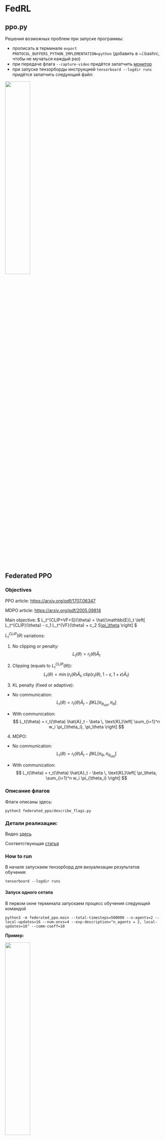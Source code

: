 # FedRL

## ppo.py

Решения возможных проблем при запуске программы:

- прописать в терминале ```export PROTOCOL_BUFFERS_PYTHON_IMPLEMENTATION=python``` (добавить в ~/.bashrc, чтобы не мучаться каждый раз)
- при передаче флага ```--capture-video``` придётся запатчить [монитор](/home/smirnov/FedRL/patches/site-packages/wandb/integration/gym/__init__.py)
- при запуске тензорборды инструкцией ```tensorboard --logdir runs``` придётся запатчить следующий файл: 

<img src="img/tb_patch.png" width=40%>

## Federated PPO

### Objectives

PPO article: https://arxiv.org/pdf/1707.06347

MDPO article: https://arxiv.org/pdf/2005.09814

Main objective:
$
    L_t^{CLIP+VF+S}(\theta) = \hat{\mathbb{E}}_t \left[ L_t^{CLIP}(\theta) - c_1 L_t^{VF}(\theta) + c_2 S[\pi_\theta](s_t) \right]
$

$L_t^{CLIP}(\theta)$ variations:

1. No clipping or penalty:
$$
    L_t(\theta) = r_t(\theta)\hat{A}_t
$$

2. Clipping (equals to $L_t^{CLIP}(\theta)$):
$$
    L_t(\theta) = \min\left(r_t(\theta)\hat{A}_t, \text{clip}(r_t(\theta), 1 - \epsilon, 1 + \epsilon)\hat{A}_t\right)
$$

3. KL penalty (fixed or adaptive):

- No communication:
$$
    L_t(\theta) = r_t(\theta)\hat{A}_t - \beta \text{KL}[\pi_{\theta_{\text{old}}}, \pi_\theta]
$$

- With communication:
$$
    L_t(\theta) = r_t(\theta) \hat{A}_t - \beta \, \text{KL}\left[ \sum_{i=1}^n w_i \pi_{\theta_i}, \pi_\theta \right]
$$


4. MDPO:

- No communication:
$$
    L_t(\theta) = r_t(\theta)\hat{A}_t - \beta \text{KL}[\pi_\theta, \pi_{\theta_{\text{old}}}]
$$

- With communication:
$$
    L_t(\theta) = r_t(\theta) \hat{A}_t - \beta \, \text{KL}\left[ \pi_\theta, \sum_{i=1}^n w_i \pi_{\theta_i} \right]
$$


### Описание флагов

Флаги описаны здесь:
```
python3 federated_ppo/describe_flags.py
```

### Детали реализации:

Видео [здесь](https://www.youtube.com/watch?v=MEt6rrxH8W4&ab_channel=Weights%26Biases)

Соответствующая [статья](https://iclr-blog-track.github.io/2022/03/25/ppo-implementation-details/)


### How to run

В начале запускаем тензорборд для визуализации результатов обучения:

```
tensorboard --logdir runs
```

#### Запуск одного сетапа

В первом окне терминала запускаем процесс обучения следующей командой

```
python3 -m federated_ppo.main --total-timesteps=500000 --n-agents=2 --local-updates=16 --num-envs=4 --exp-description="n_agents = 2, local-updates=16" --comm-coeff=10
```

**Пример:**

<img src="img/tb_example.png" width=40%>

#### Запуск эксперимента с несколькими сетапами

В папке *federated_ppo/experiments* хранятся конфигурации сетапов в формате json. Для запуска эксперимента введите

```
python3 federated_ppo/run_experiments.py --config federated_ppo/experiments/<exp_name>.json
```

Программа выведет запущенные процессы под каждый сетап:

<img src="img/run_experiments/script_output.png" width="40%">

**Замечание.** Вывод этих процессов перенаправляется в директорию *federated_ppo/logs*.

Чтобы убить эти процессы, введите

```
kill <pid_1> <pid_2> ... <pid_n>
```


### Логирование статистик

Интересно было посмотреть на вклад каждого из слагаемых в итоговый лосс, на который обучаются агенты. Получилось, что для калибровки этих слагаемых до примерно одного порядка нужно задать параметр *vf-coef = 0.001* вместо 0.5 по умолчанию.

<img src="img/loss_fractions.png" width="40%">

Характер изменения перфоманса в процессе обучения также изменился:

1. До масштабирования слагаемых в лоссе:
    ```
    python3 -m federated_ppo.main --total-timesteps=1000000 --n-agents=4 --local-updates=16 --num-envs=4 --comm-matrix-config="comm_matrices/4_agents.json" --use-clipping=True
    ```

    <img src="img/perfomance_before_loss_scaling.png" width="40%">

2. После масштабирования слагаемых:
    ```
    python3 -m federated_ppo.main --total-timesteps=1000000 --n-agents=4 --local-updates=16 --num-envs=4 --comm-matrix-config="comm_matrices/4_agents.json" --use-clipping=True --vf-coef=0.001
    ```

    <img src="img/perfomance_after_loss_scaling.png" width="40%">

Таким образом, с правильно подобранными коэффициентами для каждого из слагаемых в лоссе мы получаем лучшие результаты. Объединённые выше графики:

<img src="img/before_and_after_loss_scaling.png" width="40%">

Причём у конфигурации с масштабированием даже без сглаживания график награды за эпизод проходит почти по нижней границе графика, когда сглаживание есть, в отличие от второго сетапа, у которого соответствующий график слишком шумный.

Полученные графики соответствуют по своему поведению и масштабу тем, что представлены в исходной статье по имплементации PPO: [classic control experiments](https://wandb.ai/vwxyzjn/ppo-details/reports/Matching-the-metrics--VmlldzoxMzY5OTMy).

### Факапы

Изначально я по ошибке считал kl-дивергенцию без подсчёта градиентов:

<img src="img/fuckups/fuckup_no_grad_kl.png" width="40%">

После того, как градиент начал считаться по этим вычислениям, получилась следующая картина:

<img src="img/fuckups/fuckup_no_grad_kl_charts.png" width="40%">

Запуск этого обучения:

    python3 -m federated_ppo.main --total-timesteps=1000000 --n-agents=4 --local-updates=16 --num-envs=4 --comm-matrix-config="comm_matrices/4_agents.json" --use-clipping=True --vf-coef=0.001

То есть красный и зелёный агенты "учатся" получать награду меньше и "притягиваются" друг к другу, хотя матрица коммуникаций следующая: (0, 1), (1, 0): 100 и (2, 3), (3, 2): 100. Ожидается, что, наоборот, 0-й агент будет сближаться с 1-м, а 2-й с третьим.

Если выставить вместо 100 коэффициент 10 или 1, получается следующее:

<img src="img/4_agents_10_penalty.png" width="40%">

И так все последующие запуски.

**Проблема:** вычитал сумму дивергенций из лосса, а не прибавлял.

Запуски с коэф-тами 1 и 100 (у первого награда выше):

<img src="img/kl_penalty_fix_2_setups_comparison.png" width="40%">

То есть большой вес в матрице коммуникаций сильно регуляризует сумму kl-дивергенций и потому агенты учатся хуже $-$ нужно масштабировать коэф-ты регуляризации.

- Ограничение на максимальную длину эпизода

    Уберём сглаживание и увидим следующую картину:

    <img src="img/max_episodic_length_no_smoothing.png" width="40%">

## Эксперименты

### Experiment 1

- Cетап 1: клиппинг с суммой KL-дивергенций
- Cетап 2: клиппинг без суммы KL-дивергенций
- Сетап 3: сумма KL-дивергенций без клиппинги
- Сетап 4: без суммы KL-дивергенций и клиппинга

**Замечание.** Без клиппинга означает, что используется Adaptive KL Loss — Kl-дивергенция текущего и предыдущего распределения стратегии.

```
python3 federated_ppo/run_experiments.py --config federated_ppo/experiments/exp_1.json
```

**Результат:**

- без сглаживания

<img src="img/exp_1/exp_1_no_smoothing.png" width="40%">

- со сглаживанием

<img src="img/exp_1/exp_1_with_smoothing.png" width="40%">

**Вывод:** 2 и 4 сетапы учатся лучше, если сглаживать соответствующие графики обучения. То есть с суммой KL-дивергенций обучение идёт медленнее. Результат соответствует ожиданиям, т.к. сумма KL-дивергенций должна улучшать устойчивость/робастность обучения. Вклад суммы KL-дивергенций мы будем оценивать при обучении агентов в гетерогенных средах.


### Experiment 2

- Сетап 1: клиппинг без суммы KL-дивергенций, 1024 локальных апдейтов
- Сетап 2: клиппинг без суммы KL-дивергенций, 256 локальных апдейтов
- Сетап 3: клиппинг без суммы KL-дивергенций, 16 локальных апдейтов

```
python3 federated_ppo/run_experiments.py --config federated_ppo/experiments/exp_2.json
```

**Результат:**

<img src="img/exp_2/exp_2_local_updates_effect.png" width="40%">

**Замечание.** Это не означает, что агенты лучше учатся, из-за того что они обмениваются друг с другом информацией, поскольку выставлен флаг *--use-comm-penalty=False*. 

**Вывод:** Из того, что явно зависит от числа локальных шагов — это learning rate. Мы его логгируем. Заметим, что в трёх сетапах разница следующая:

<img src="img/exp_2/exp_2_lr_comparison.png" width="40%">

Видим, что lr уходит в отрицательные значения — это неправильно по определению градиентного спуска, то есть противоречит основной теореме мат. анализа. Обработаем этот кейс в коде. Запустим третий аналогичный эксп, но уже с использованием суммы KL-дивергенций, то есть агенты будут обмениваться друг с другом своими распределениями через каждые local_updates локальных обнавлений.


### Experiment 3

В отличие от второго экспа, здесь агенты обмениваются информацией.

- Сетап 1: клиппинг с суммой KL-дивергенций, 576 локальных апдейтов
- Сетап 2: клиппинг с суммой KL-дивергенций, 128 локальных апдейтов
- Сетап 3: клиппинг с суммой KL-дивергенций, 16 локальных апдейтов

```
python3 federated_ppo/run_experiments.py --config federated_ppo/experiments/exp_3.json
```

<img src="img/exp_3/episodic_return.png" width="40%">

**Вывод:** чем чаще агенты обмениваются друг с другом информацией, тем лучше идёт обучение.


### Experiment 4

По сути, аналог второго эксперимента, но с фиксом отрицательного lr. Ожидаем, что сильной разницы между сетапами не будет (в отличие от третьего эксперимента).

- Сетап 1: клиппинг без суммы KL-дивергенций, 1024 локальных апдейтов
- Сетап 2: клиппинг без суммы KL-дивергенций, 256 локальных апдейтов
- Сетап 3: клиппинг без суммы KL-дивергенций, 16 локальных апдейтов

```
python3 federated_ppo/run_experiments.py --config federated_ppo/experiments/exp_4.json
```

**Результат:**

<img src="img/exp_4/episodic_return.png" width="40%">

**Вывод:** наши ожидания подтвердились. В случае, если агенты не обмениваются информацией друг с другом (если нет суммы KL-дивергенций в лоссе), качество обучения не зависит от числа локальных обновлений.


### Experiment 5

По сути, MDPO - это PPO с KL Penalty без последних двух слагаемых в лоссе:

**Замечание.** Лосс в алгоритме MDPO содержит в себе Value function loss, поэтому эксперимент 5 некорректен.

<img src="img/exp_5/ppo_objective.png" width="40%">

, где

<img src="img/exp_5/L_clip_cases.png" width="40%">

- Сетап 1: PPO с клиппингом, с суммой KL-дивергенций (comm-penalty-coeff = 1.0)
- Сетап 2: MDPO, с суммой KL-дивергенций (comm-penalty-coeff = 1.0)
- Сетап 3: PPO с клиппингом, без суммы KL-дивергенций
- Сетап 4: MDPO, без суммы KL-дивергенций
- Сетап 5: PPO с клиппингом, с суммой KL-дивергенций (comm-penalty-coeff = 10.0)
- Сетап 6: MDPO, с суммой KL-дивергенций (comm-penalty-coeff = 10.0)

```
python3 federated_ppo/run_experiments.py --config federated_ppo/experiments/exp_5.json
```

**Вывод:** агенты обучаются медленнее, если добавлять сумму KL-дивергенций. Причём с увеличением коэффициента регуляризации *comm-penalty-coeff* обучение замедляется.

<img src="img/exp_5/episodic_return.png" width="40%">


### Experiment 6

Первые 4 сетапа эксперимента 5, но в среде Acrobot-v1.

- Сетап 1: PPO с клиппингом, с суммой KL-дивергенций (comm-penalty-coeff = 1.0)
- Сетап 2: MDPO, с суммой KL-дивергенций (comm-penalty-coeff = 1.0)
- Сетап 3: PPO с клиппингом, без суммы KL-дивергенций
- Сетап 4: MDPO, без суммы KL-дивергенций

```
python3 federated_ppo/run_experiments.py --config federated_ppo/experiments/exp_6.json
```


<img src="img/exp_6/episodic_return.png" width="40%">

**Вывод:** только 3 и 4 сетапы (PPO с клиппингом и MDPO) позволяют за 1 миллион итераций выйти на какую-то не нулевую награду. Причём сетап 3 (PPO с клиппингом) обучается быстрее, чем сетап 4 (MDPO).

## Среды Minigrid

Туторил по созданию кастомной среды: [ссылка](https://minigrid.farama.org/content/create_env_tutorial/)

Запуск первого обучения:

```
python3 -m federated_ppo.main --total-timesteps=1000000 --n-agents=4 --local-updates=16 --num-envs=4 --vf-coef=0.001 --use-clipping=True --use-comm-penalty=False --gym-id="MiniGrid-Empty-16x16-v0" --capture-video
```

### Experiment *

Здесь я проверил различные сетапы по обучению агентов в лабиринтах, а точнее в средах MiniGrid-SimpleCrossing и MiniGrid-LavaCrossing.

Архитектура FeatureExtractor'а:

<img src="img/exp_initial_minigrid/feature_extractor_architecture.png" width="40%">

5 сетапов:

- Сетап 1: SimpleCrossing с CNN с активацией Tanh
- Сетап 2: SimpleCrossing только с полносвязным слоем с активацией Tanh
- Сетап 3: LavaCrossing только с полносвязным слоем с активацией Tanh
- Сетап 4: LavaCrossing с CNN с активацией Tanh
- Сетап 5: LavaCrossing с CNN с активацией ReLU

Другие параметры: num-envs=8

<img src="img/exp_initial_minigrid/episodic_returns.png" width="40%">

**Выводы:**
- Свёрточная сеть с активацией Tanh обучается быстрее, чем с активацией ReLU
- Для обучения агентов в среде LavaCrossing необходимо использование свёрток, т.к. с исключительно полносвязным слоем модель показывает результаты на порядок хуже (можно сказать, не обучается)
- В среде SimpleCrossing агенты обучаются медленнее с использованием свёрток, чем просто с линейным слоем. Однако, в последних эпизодах обучения свёртки показывают более стабильный результат, в то время как модель с исключительно FCN более шумная
- Все сетапы, кроме 3, в итоге приближаются к значению 0.95 по episodic return

### Experiment 7

Используем CNN с функцией активацией Tanh в различных средах SimpleCrossing:

- Сетап 1: MiniGrid-SimpleCrossingS9N1-v0
- Сетап 2: MiniGrid-SimpleCrossingS9N2-v0
- Сетап 3: MiniGrid-SimpleCrossingS9N3-v0

<img src="img/exp_7/episodic_returns.png" width="40%">

**Выводы:**
- Чем больше стенок в лабиринте, тем быстрее обучается агент
- Итоговое значение награды за эпизод так же около 0.95

### Experiment 8

Используем CNN с функцией активацией Tanh в различных средах LavaCrossing:

- Сетап 1: MiniGrid-LavaCrossingS9N1-v0
- Сетап 2: MiniGrid-LavaCrossingS9N2-v0
- Сетап 3: MiniGrid-LavaCrossingS9N3-v0

<img src="img/exp_8/image.png" width="40%">


**Выводы:**
- Агенты успешно обучаются в средах с 1 и 3 линиями из лавы, причём для последней среды требуется больше времени для обучения
- В среде с двумя линиями из лавы агент за 5 миллионов шагов не обучился 


### Experiment 9

Используем CNN с функцией активацией Tanh в среде MiniGrid-LavaCrossingS9N2-v0 с различным числом параллельных сред (--num-envs) для обучения агента.

- Сетап 1: num-envs=4
- Сетап 2: num-envs=16
- Сетап 3: num-envs=32

<img src="img/exp_9/image.png" width="40%">


**Выводы:**
- Из рассмотренных сетапов обучение проходит успешно только во втором, когда мы кладём в батч эпизоды из 16 параллельных сред

# Теория

## Градиент функции лосса для MDPO

Для функции лосса:

$$
L_{\text{policy}} = - \mathbb{E}_{s, a} \left[ \frac{\pi_\theta(a|s)}{\pi_{\theta_k}(a|s)} A^{\theta_k}(s, a) \right],
$$

градиент по параметрам $\theta$ можно вычислить следующим образом.

1. Обозначим:
   $$
   r(a|s) = \frac{\pi_\theta(a|s)}{\pi_{\theta_k}(a|s)}.
   $$
   Тогда лосс принимает вид:
   $$
   L_{\text{policy}} = - \mathbb{E}_{s, a} \left[ r(a|s) A^{\theta_k}(s, a) \right].
   $$

2. Градиент по $\theta$:
   $$
   \nabla_\theta L_{\text{policy}} = - \nabla_\theta \mathbb{E}_{s, a} \left[ r(a|s) A^{\theta_k}(s, a) \right].
   $$

3. Используем градиент вероятностного отношения:
   $$
   \nabla_\theta r(a|s) = r(a|s) \nabla_\theta \log \pi_\theta(a|s).
   $$

4. Подставляем $\nabla_\theta r(a|s)$:
$$
\nabla_\theta L_{\text{policy}} = - \mathbb{E}_{s, a} \left[ A^{\theta_k}(s, a) \cdot r(a|s) \cdot \nabla_\theta \log \pi_\theta(a|s) \right].
$$

Или, заменяя $r(a|s)$ обратно:
$$
\nabla_\theta L_{\text{policy}} = - \mathbb{E}_{s, a} \left[ \frac{\pi_\theta(a|s)}{\pi_{\theta_k}(a|s)} A^{\theta_k}(s, a) \cdot \nabla_\theta \log \pi_\theta(a|s) \right].
$$

Финальный градиент:
$$
\nabla_\theta L_{\text{policy}} = - \mathbb{E}_{s, a} \left[ \frac{\pi_\theta(a|s)}{\pi_{\theta_k}(a|s)} \cdot A^{\theta_k}(s, a) \cdot \nabla_\theta \log \pi_\theta(a|s) \right].
$$

Таким образом, это то самое первое слагаемое в градиенте для MDPO:

$$
\nabla_\theta \Psi(\theta, \theta_k) \big|_{\theta = \theta_k^{(i)}} =
\mathbb{E}_{s \sim \rho_{\pi_{\theta_k}}, a \sim \pi_{\theta_k}} \left[
\frac{\pi_{\theta_k^{(i)}}(a|s)}{\pi_{\theta_k}(a|s)} \nabla_\theta \log \pi_{\theta_k^{(i)}}(a|s) A^{\theta_k}(s, a)
\right] 
- \frac{1}{t_k} \mathbb{E}_{s \sim \rho_{\pi_{\theta_k}}} \left[
\nabla_\theta \text{KL}(s; \pi_\theta, \pi_{\theta_k}) \big|_{\theta = \theta_k^{(i)}}
\right]
$$